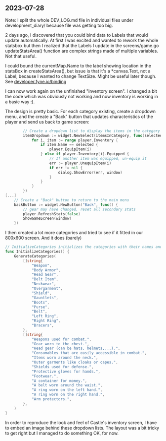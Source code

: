## 2023-07-28

Note: I split the whole DEV_LOG.md file in individual files under development_diary/ because file was getting too big. 

2 days ago, I discovered that you could bind data to Labels that would update automatically. At first I was excited and wanted to rework the whole statsbox but then I realized that the Labels I update in the screens/game.go updateStatsArea() function are complex strings made of multiple variables. Not that useful. 

I could bound the currentMap.Name to the label showing location in the statsBox in createStatsArea(), but issue is that it's a *canvas.Text, not a Label, because I wanted to change TextSize. Might be useful later though. See [developer.fyne.io/binding](https://developer.fyne.io/binding/)

I can now work again on the unfinished "inventory screen". I changed a bit the code which was obviously not working and now inventory is working in a basic way :\).

The design is pretty basic. For each category existing, create a dropdown menu, and the create a "Back" button that updates characteristics of the player and send us back to game screen:

```go
		// Create a dropdown list to display the items in the category
		itemDropdown := widget.NewSelect(itemsInCategory, func(selected string) {
			for i, item := range player.Inventory {
				if item.Name == selected {
					player.EquipItem(i)
				} else if player.Inventory[i].Equipped {
					// If another item was equipped, un-equip it
					err := player.UnequipItem(i)
					if err != nil {
						dialog.ShowError(err, window)
					}
				}
			}
		})
[...]
	// Create a "Back" button to return to the main menu
	backButton := widget.NewButton("Back", func() {
		// gear may have changed, reset all secondary stats
		player.RefreshStats(false)
		ShowGameScreen(window)
	})
```

I then created a lot more categories and tried to see if it fitted in our 800x600 screen. And it does (barely)

```go
// InitializeCategories initializes the categories with their names and descriptions.
func InitializeCategories() {
	GenerateCategories(
		[]string{
			"Weapon",
			"Body Armor",
			"Head Gear",
			"Belt Item",
			"Neckwear",
			"Overgarment",
			"Shield",
			"Gauntlets",
			"Boots",
			"Purse",
			"Belt",
			"Left Ring",
			"Right Ring",
			"Bracers",
		},
		[]string{
			"Weapons used for combat.",
			"Gear worn to the chest.",
			"Head gear (can be hats, helmets,...).",
			"Consumables that are easily accessible in combat.",
			"Items worn around the neck.",
			"Outer garments like cloaks or capes.",
			"Shields used for defense.",
			"Protective gloves for hands.",
			"Footwear.",
			"A container for money.",
			"A belt worn around the waist.",
			"A ring worn on the left hand.",
			"A ring worn on the right hand.",
			"Arm protectors.",
		},
	)
}
```

In order to reproduce the look and feel of Castle's inventory screen, I have to embed an image behind these dropdown lists. The layout was a bit tricky to get right but I managed to do something OK, for now.